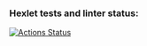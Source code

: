 ### Hexlet tests and linter status:
[![Actions Status](https://github.com/JuliaGrishaeva87/frontend-project-46/actions/workflows/hexlet-check.yml/badge.svg)](https://github.com/JuliaGrishaeva87/frontend-project-46/actions)